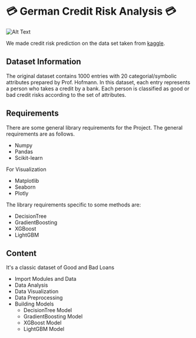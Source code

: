 # 💳 German Credit Risk Analysis 💳

![Alt Text](https://i2.wp.com/thepointsguy.com/wp-content/uploads/2029/04/TPG-UK-Launch-CardsFanning-02.gif?width=2000&height=1050&attachment_id=682385&ssl=1)

We made credit risk prediction on the data set taken from [kaggle](https://www.kaggle.com/kabure/german-credit-data-with-risk).

## Dataset Information

The original dataset contains 1000 entries with 20 categorial/symbolic attributes prepared by Prof. Hofmann. In this dataset, each entry represents a person who takes a credit by a bank. Each person is classified as good or bad credit risks according to the set of attributes.

## Requirements

There are some general library requirements for the Project. The general requirements are as follows.
 *	Numpy
 *	Pandas
 *	Scikit-learn
 
For Visualization
 *	Matplotlib
 *	Seaborn
 *	Plotly

The library requirements specific to some methods are:
 *  DecisionTree 
 *	GradientBoosting 
 *	XGBoost 
 *	LightGBM 

## Content

It's a classic dataset of Good and Bad Loans

* Import Modules and Data
* Data Analysis
* Data Visualization
* Data Preprocessing
* Building Models
    - DecisionTree Model
    - GradientBoosting Model
    - XGBoost Model
    - LightGBM Model
